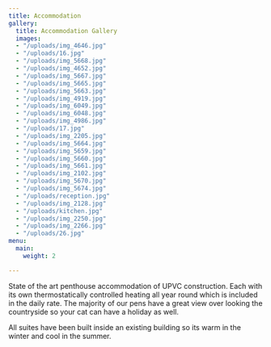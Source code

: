 ```yaml
---
title: Accommodation
gallery:
  title: Accommodation Gallery
  images:
  - "/uploads/img_4646.jpg"
  - "/uploads/16.jpg"
  - "/uploads/img_5668.jpg"
  - "/uploads/img_4652.jpg"
  - "/uploads/img_5667.jpg"
  - "/uploads/img_5665.jpg"
  - "/uploads/img_5663.jpg"
  - "/uploads/img_4919.jpg"
  - "/uploads/img_6049.jpg"
  - "/uploads/img_6048.jpg"
  - "/uploads/img_4986.jpg"
  - "/uploads/17.jpg"
  - "/uploads/img_2205.jpg"
  - "/uploads/img_5664.jpg"
  - "/uploads/img_5659.jpg"
  - "/uploads/img_5660.jpg"
  - "/uploads/img_5661.jpg"
  - "/uploads/img_2102.jpg"
  - "/uploads/img_5670.jpg"
  - "/uploads/img_5674.jpg"
  - "/uploads/reception.jpg"
  - "/uploads/img_2128.jpg"
  - "/uploads/kitchen.jpg"
  - "/uploads/img_2250.jpg"
  - "/uploads/img_2266.jpg"
  - "/uploads/26.jpg"
menu:
  main:
    weight: 2

---
```

State of the art penthouse accommodation of UPVC construction. Each with its own thermostatically controlled heating all year round which is included in the daily rate. The majority of our pens have a great view over looking the countryside so your cat can have a holiday as well.

All suites have been built inside an existing building so its warm in the winter
and cool in the summer.